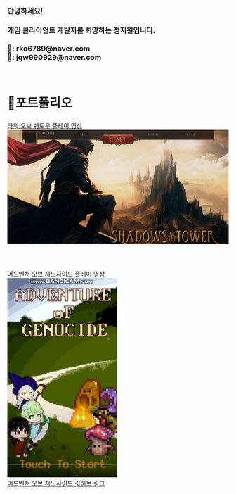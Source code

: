 <h3>안녕하세요!<br><br>
게임 클라이언트 개발자를 희망하는 정지원입니다.<br><br>
📧: rko6789@naver.com<br>
📧: jgw990929@naver.com<br>
</h3><br>

# 📂포트폴리오
###
<a href="https://www.youtube.com/watch?v=pAdqJfbeLJE&t=225s">타워 오브 쉐도우 플레이 영상<br>
<a href="https://www.youtube.com/watch?v=pAdqJfbeLJE&t=225s"><img src="https://raw.githubusercontent.com/NickJeongWib/NickJeongWib/refs/heads/main/Images/Shadow_BG.png"  width="600"/></a>
###
###
###
###
<br>

<a href="https://www.youtube.com/watch?v=5ywqxeDWAP8">어드벤쳐 오브 제노사이드 플레이 영상<br>
<a href="https://www.youtube.com/watch?v=5ywqxeDWAP8"><img src="https://raw.githubusercontent.com/NickJeongWib/NickJeongWib/refs/heads/main/Images/Adventure_Genocide.png"  width="250"/></a><br>
<a href="https://github.com/NickJeongWib/School_Survival_Project">어드벤쳐 오브 제노사이드 깃허브 링크

